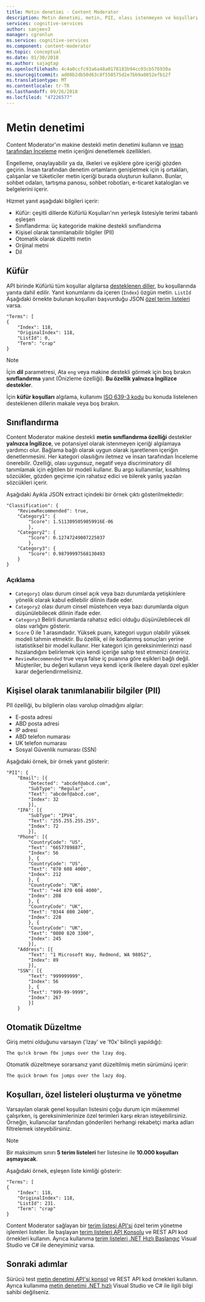 ```yaml
---
title: Metin denetimi - Content Moderator
description: Metin denetimi, metin, PII, olası istenmeyen ve koşulları özel listeler için kullanın.
services: cognitive-services
author: sanjeev3
manager: cgronlun
ms.service: cognitive-services
ms.component: content-moderator
ms.topic: conceptual
ms.date: 01/30/2018
ms.author: sajagtap
ms.openlocfilehash: 4c4a0ccfc93a6a48a0178183b94cc03cb576930a
ms.sourcegitcommit: ad08b2db50d63c8f550575d2e7bb9a0852efb12f
ms.translationtype: MT
ms.contentlocale: tr-TR
ms.lasthandoff: 09/26/2018
ms.locfileid: "47226577"
---
```

# <a name="text-moderation"></a>Metin denetimi

Content Moderator'ın makine destekli metin denetimi kullanın ve [insan tarafından İnceleme](Review-Tool-User-Guide/human-in-the-loop.md) metin içeriğini denetlemek özellikleri.

Engelleme, onaylayabilir ya da, ilkeleri ve eşiklere göre içeriği gözden geçirin. İnsan tarafından denetim ortamların genişletmek için iş ortakları, çalışanlar ve tüketiciler metin içeriği burada oluşturun kullanın. Bunlar, sohbet odaları, tartışma panosu, sohbet robotları, e-ticaret katalogları ve belgelerini içerir. 

Hizmet yanıt aşağıdaki bilgileri içerir:

- Küfür: çeşitli dillerde Küfürlü Koşulları'nın yerleşik listesiyle terimi tabanlı eşleşen
- Sınıflandırma: üç kategoride makine destekli sınıflandırma
- Kişisel olarak tanımlanabilir bilgiler (PII)
- Otomatik olarak düzeltti metin
- Orijinal metni
- Dil

## <a name="profanity"></a>Küfür

API birinde Küfürlü tüm koşullar algılarsa [desteklenen diller](Text-Moderation-API-Languages.md), bu koşullarında yanıta dahil edilir. Yanıt konumlarını da içeren (`Index`) özgün metin. `ListId` Aşağıdaki örnekte bulunan koşulları başvurduğu JSON [özel terim listeleri](try-terms-list-api.md) varsa.

    "Terms": [
    {
        "Index": 118,
        "OriginalIndex": 118,
        "ListId": 0,
        "Term": "crap"
    }

> [!NOTE]
> İçin **dil** parametresi, Ata `eng` veya makine destekli görmek için boş bırakın **sınıflandırma** yanıt (Önizleme özelliği). **Bu özellik yalnızca İngilizce destekler**.
>
> İçin **küfür koşulları** algılama, kullanımı [ISO 639-3 kodu](http://www-01.sil.org/iso639-3/codes.asp) bu konuda listelenen desteklenen dillerin makale veya boş bırakın.

## <a name="classification"></a>Sınıflandırma

Content Moderator makine destekli **metin sınıflandırma özelliği** destekler **yalnızca İngilizce**, ve potansiyel olarak istenmeyen içeriği algılamaya yardımcı olur. Bağlama bağlı olarak uygun olarak işaretlenen içeriğin denetlenmesini. Her kategori olasılığını iletmez ve insan tarafından İnceleme önerebilir. Özelliği, olası uygunsuz, negatif veya discriminatory dil tanımlamak için eğitilen bir modeli kullanır. Bu argo kullanımlar, kısaltılmış sözcükler, gözden geçirme için rahatsız edici ve bilerek yanlış yazılan sözcükleri içerir. 

Aşağıdaki Ayıkla JSON extract içindeki bir örnek çıktı gösterilmektedir:

    "Classification": {
        "ReviewRecommended": true,
        "Category1": {
            "Score": 1.5113095059859916E-06
            },
        "Category2": {
            "Score": 0.12747249007225037
            },
        "Category3": {
            "Score": 0.98799997568130493
        }
    }

### <a name="explanation"></a>Açıklama

- `Category1` olası durum cinsel açık veya bazı durumlarda yetişkinlere yönelik olarak kabul edilebilir dilinin ifade eder.
- `Category2` olası durum cinsel müstehcen veya bazı durumlarda olgun düşünülebilecek dilinin ifade eder.
- `Category3` Belirli durumlarda rahatsız edici olduğu düşünülebilecek dil olası varlığını gösterir.
- `Score` 0 ile 1 arasındadır. Yüksek puanı, kategori uygun olabilir yüksek modeli tahmin etmektir. Bu özellik, el ile kodlanmış sonuçları yerine istatistiksel bir model kullanır. Her kategori için gereksinimlerinizi nasıl hizalandığını belirlemek için kendi içeriğe sahip test etmenizi öneririz.
- `ReviewRecommended` true veya false iç puanına göre eşikleri bağlı değil. Müşteriler, bu değeri kullanın veya kendi içerik ilkelere dayalı özel eşikler karar değerlendirmelisiniz.

## <a name="personally-identifiable-information-pii"></a>Kişisel olarak tanımlanabilir bilgiler (PII)

PII özelliği, bu bilgilerin olası varolup olmadığını algılar:

- E-posta adresi
- ABD posta adresi
- IP adresi
- ABD telefon numarası
- UK telefon numarası
- Sosyal Güvenlik numarası (SSN)

Aşağıdaki örnek, bir örnek yanıt gösterir:

    "PII": {
        "Email": [{
            "Detected": "abcdef@abcd.com",
            "SubType": "Regular",
            "Text": "abcdef@abcd.com",
            "Index": 32
            }],
        "IPA": [{
            "SubType": "IPV4",
            "Text": "255.255.255.255",
            "Index": 72
            }],
        "Phone": [{
            "CountryCode": "US",
            "Text": "6657789887",
            "Index": 56
            }, {
            "CountryCode": "US",
            "Text": "870 608 4000",
            "Index": 212
            }, {
            "CountryCode": "UK",
            "Text": "+44 870 608 4000",
            "Index": 208
            }, {
            "CountryCode": "UK",
            "Text": "0344 800 2400",
            "Index": 228
            }, {
            "CountryCode": "UK",
            "Text": "0800 820 3300",
            "Index": 245
            }],
        "Address": [{
            "Text": "1 Microsoft Way, Redmond, WA 98052",
            "Index": 89
            }],
        "SSN": [{
            "Text": "999999999",
            "Index": 56
            }, {
            "Text": "999-99-9999",
            "Index": 267
            }]
        }

## <a name="auto-correction"></a>Otomatik Düzeltme

Giriş metni olduğunu varsayın ('lzay' ve 'f0x' bilinçli yapıldığı):

    The qu!ck brown f0x jumps over the lzay dog.

Otomatik düzeltmeye sorarsanız yanıt düzeltilmiş metin sürümünü içerir:

    The quick brown fox jumps over the lazy dog.

## <a name="creating-and-managing-your-custom-lists-of-terms"></a>Koşulları, özel listeleri oluşturma ve yönetme

Varsayılan olarak genel koşulları listesini çoğu durum için mükemmel çalışırken, iş gereksinimlerinize özel terimleri karşı ekran isteyebilirsiniz. Örneğin, kullanıcılar tarafından gönderileri herhangi rekabetçi marka adları filtrelemek isteyebilirsiniz.

> [!NOTE]
> Bir maksimum sınırı **5 terim listeleri** her listesine ile **10.000 koşulları aşmayacak**.
>

Aşağıdaki örnek, eşleşen liste kimliği gösterir:

    "Terms": [
    {
        "Index": 118,
        "OriginalIndex": 118,
        "ListId": 231.
        "Term": "crap"
    }

Content Moderator sağlayan bir [terim listesi API'si](https://westus.dev.cognitive.microsoft.com/docs/services/57cf755e3f9b070c105bd2c2/operations/57cf755e3f9b070868a1f67f) özel terim yönetme işlemleri listeler. İle başlayan [terim listeleri API Konsolu](try-terms-list-api.md) ve REST API kod örnekleri kullanın. Ayrıca kullanıma [terim listeleri .NET Hızlı Başlangıç](term-lists-quickstart-dotnet.md) Visual Studio ve C# ile deneyiminiz varsa.

## <a name="next-steps"></a>Sonraki adımlar

Sürücü test [metin denetimi API'si konsol](try-text-api.md) ve REST API kod örnekleri kullanın. Ayrıca kullanıma [metin denetimi .NET hızlı](text-moderation-quickstart-dotnet.md) Visual Studio ve C# ile ilgili bilgi sahibi değilseniz.
